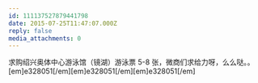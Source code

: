 ```yaml
---
id: 111137527879441798
date: 2015-07-25T11:47:07.000Z
reply: false
media_attachments: 0
---
```


求购绍兴奥体中心游泳馆（镜湖）游泳票 5-8 张，微商们求给力呀，么么哒。。[em]e328051[/em][em]e328051[/em][em]e328051[/em]

